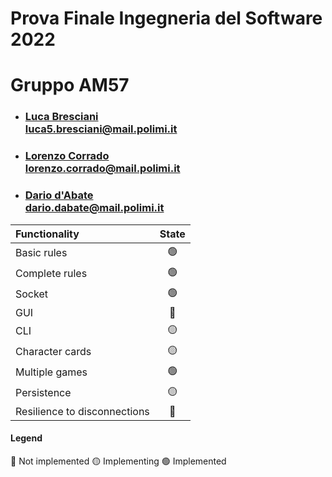 # Prova Finale Ingegneria del Software 2022
# Gruppo AM57
- ### [Luca Bresciani](https://github.com/BrescianiLuca)<br/>luca5.bresciani@mail.polimi.it
- ### [Lorenzo Corrado](https://github.com/Lerrylore)<br/>lorenzo.corrado@mail.polimi.it 
- ### [Dario d'Abate](https://github.com/DariodAbate)<br/>dario.dabate@mail.polimi.it

| Functionality                   |                       State                        |
|:--------------------------------|:--------------------------------------------------:|
| Basic rules                     | 🟢 |
| Complete rules                  | 🟢 |
| Socket                          | 🟢 |
| GUI                             | 🔴 |
| CLI                             | 🟡 |
| Character cards                 | 🟡 |
| Multiple games                  | 🟢 |
| Persistence                     | 🟡 |
| Resilience to disconnections    | 🔴 |

#### Legend
🔴 Not implemented
🟡 Implementing
🟢 Implemented
